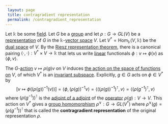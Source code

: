```yaml
---
 layout: page
 title: contragradient representation
 permalink: /contragradient_representation
---
```

Let $\mathbb k$ be some [field](https://defsmath.github.io/DefsMath/field). Let $G$ be a [group](https://defsmath.github.io/DefsMath/group) and let $\rho:G\to GL(V)$ be a [representation](https://defsmath.github.io/DefsMath/group_representation) of $G$ in the $\mathbb k$-[vector space](https://defsmath.github.io/DefsMath/vector_space) $V$. Let $V^* = \text{Hom}_\mathbb k(V,\mathbb k)$ be the [dual space](https://defsmath.github.io/DefsMath/dual_space) of $V$. By the [Riesz representation theorem](https://defsmath.github.io/DefsMath/Riesz_representation_theorem), there is a canonical pairing $\langle \cdot,\cdot \rangle:V^*\times V \to\mathbb k$ that lets us write [linear](https://defsmath.github.io/DefsMath/linear_transformation) functionals $\phi:v\mapsto \phi(v)$ as $\langle \phi,v\rangle$. 

The $G$-[action](https://defsmath.github.io/DefsMath/conjugacy_classes) $v\mapsto \rho(g)v$ on $V$ induces [the action on the space of functions on](https://defsmath.github.io/DefsMath/induced_action_of_group_on_maps) $V$, of which $V^*$ is an [invariant subspace](https://defsmath.github.io/DefsMath/invariant_subspace). Explicitly, $g\in G$ acts on $\phi \in V^*$ by $$[v\mapsto \phi((\rho(g))^{-1}(v))] = \langle \phi, (\rho(g))^{-1}v\rangle = \langle ((\rho(g))^{-1})^\intercal, v\rangle = \langle (\rho(g^{-1})^\intercal, v\rangle$$ where $(\rho(g^{-1}))^\intercal$ is the [adjoint of a adjoint](https://defsmath.github.io/DefsMath/adjoint_of_a_######################adjoint) of the [operator](https://defsmath.github.io/DefsMath/######################operator) $\rho(g):V\to V$. This action on $V^*$ gives a [group homomorphism](https://defsmath.github.io/DefsMath/group_homomorphism) $\rho^\vee:G\to GL(V^*)$ where $\rho^\vee(g) = (\rho(g^{-1}))^\intercal$ that is called the **contragradient representation** of the original representation $\rho$. 